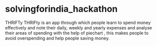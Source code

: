# solvingforindia_hackathon
THRIFTy
THRIFty is an app through which people learn to spend money effectively and note their daily, weekly and yearly  expenses and analyse their areas of spending with the help of piechart ,
this makes people to avoid overspending and help people saving money.
